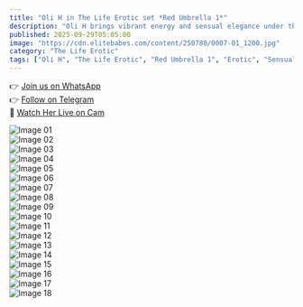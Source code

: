 ```yaml
---
title: "Oli H in The Life Erotic set *Red Umbrella 1*"
description: "Oli H brings vibrant energy and sensual elegance under the red umbrella — every pose a perfect blend of charm and allure."
published: 2025-09-29T05:05:00
image: "https://cdn.elitebabes.com/content/250780/0007-01_1200.jpg"
category: "The Life Erotic"
tags: ["Oli H", "The Life Erotic", "Red Umbrella 1", "Erotic", "Sensual"]
---
```


👉 [Join us on WhatsApp](https://redirecting-kappa.vercel.app/)  
👉 [Follow on Telegram](https://redirecting-kappa.vercel.app/)  
🔞 [Watch Her Live on Cam](https://redirecting-kappa.vercel.app/)  

![Image 01](https://cdn.elitebabes.com/content/250780/0007-01_1200.jpg)  
![Image 02](https://cdn.elitebabes.com/content/250780/0007-02_1200.jpg)  
![Image 03](https://cdn.elitebabes.com/content/250780/0007-03_1200.jpg)  
![Image 04](https://cdn.elitebabes.com/content/250780/0007-04_1200.jpg)  
![Image 05](https://cdn.elitebabes.com/content/250780/0007-05_1200.jpg)  
![Image 06](https://cdn.elitebabes.com/content/250780/0007-06_1200.jpg)  
![Image 07](https://cdn.elitebabes.com/content/250780/0007-07_1200.jpg)  
![Image 08](https://cdn.elitebabes.com/content/250780/0007-08_1200.jpg)  
![Image 09](https://cdn.elitebabes.com/content/250780/0007-09_1200.jpg)  
![Image 10](https://cdn.elitebabes.com/content/250780/0007-10_1200.jpg)  
![Image 11](https://cdn.elitebabes.com/content/250780/0007-11_1200.jpg)  
![Image 12](https://cdn.elitebabes.com/content/250780/0007-12_1200.jpg)  
![Image 13](https://cdn.elitebabes.com/content/250780/0007-13_1200.jpg)  
![Image 14](https://cdn.elitebabes.com/content/250780/0007-14_1200.jpg)  
![Image 15](https://cdn.elitebabes.com/content/250780/0007-15_1200.jpg)  
![Image 16](https://cdn.elitebabes.com/content/250780/0007-16_1200.jpg)  
![Image 17](https://cdn.elitebabes.com/content/250780/0007-17_1200.jpg)  
![Image 18](https://cdn.elitebabes.com/content/250780/0007-18_1800.jpg)